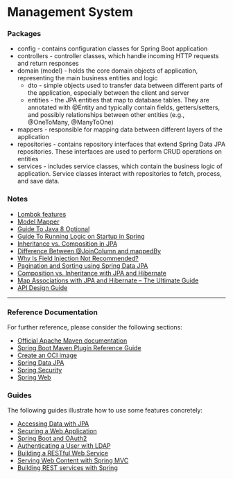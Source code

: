 # Management System

### Packages

* config - contains configuration classes for Spring Boot application
* controllers - controller classes, which handle incoming HTTP requests and return responses
* domain (model) - holds the core domain objects of application, representing the main business entities and logic
    * dto - simple objects used to transfer data between different parts of the application, especially between the
      client and server
    * entities - the JPA entities that map to database tables. They are annotated with @Entity and typically contain
      fields, getters/setters, and possibly relationships between other entities (e.g., @OneToMany, @ManyToOne)
* mappers - responsible for mapping data between different layers of the application
* repositories - contains repository interfaces that extend Spring Data JPA repositories. These interfaces are used to
  perform CRUD operations on entities
* services - includes service classes, which contain the business logic of application. Service classes interact with
  repositories to fetch, process, and save data.

### Notes

* [Lombok features](https://projectlombok.org/features/)
* [Model Mapper](https://modelmapper.org/)
* [Guide To Java 8 Optional](https://www.baeldung.com/java-optional)
* [Guide To Running Logic on Startup in Spring](https://www.baeldung.com/running-setup-logic-on-startup-in-spring)
* [Inheritance vs. Composition in JPA](https://www.baeldung.com/jpa-inheritance-vs-composition)
* [Difference Between @JoinColumn and mappedBy](https://www.baeldung.com/jpa-joincolumn-vs-mappedby)
* [Why Is Field Injection Not Recommended?](https://www.baeldung.com/java-spring-field-injection-cons)
* [Pagination and Sorting using Spring Data JPA](https://www.baeldung.com/spring-data-jpa-pagination-sorting)
* [Composition vs. Inheritance with JPA and Hibernate](https://thorben-janssen.com/composition-vs-inheritance-jpa-hibernate/#using-composition-with-jpa-and-hibernate)
* [Map Associations with JPA and Hibernate – The Ultimate Guide](https://thorben-janssen.com/ultimate-guide-association-mappings-jpa-hibernate/#manyToOne)
* [API Design Guide](https://cloud.google.com/apis/design)

---

### Reference Documentation

For further reference, please consider the following sections:

* [Official Apache Maven documentation](https://maven.apache.org/guides/index.html)
* [Spring Boot Maven Plugin Reference Guide](https://docs.spring.io/spring-boot/docs/3.3.0/maven-plugin/reference/html/)
* [Create an OCI image](https://docs.spring.io/spring-boot/docs/3.3.0/maven-plugin/reference/html/#build-image)
* [Spring Data JPA](https://docs.spring.io/spring-boot/docs/3.3.0/reference/htmlsingle/index.html#data.sql.jpa-and-spring-data)
* [Spring Security](https://docs.spring.io/spring-boot/docs/3.3.0/reference/htmlsingle/index.html#web.security)
* [Spring Web](https://docs.spring.io/spring-boot/docs/3.3.0/reference/htmlsingle/index.html#web)

### Guides

The following guides illustrate how to use some features concretely:

* [Accessing Data with JPA](https://spring.io/guides/gs/accessing-data-jpa/)
* [Securing a Web Application](https://spring.io/guides/gs/securing-web/)
* [Spring Boot and OAuth2](https://spring.io/guides/tutorials/spring-boot-oauth2/)
* [Authenticating a User with LDAP](https://spring.io/guides/gs/authenticating-ldap/)
* [Building a RESTful Web Service](https://spring.io/guides/gs/rest-service/)
* [Serving Web Content with Spring MVC](https://spring.io/guides/gs/serving-web-content/)
* [Building REST services with Spring](https://spring.io/guides/tutorials/rest/)
